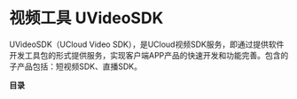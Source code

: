 # 视频工具 UVideoSDK



UVideoSDK（UCloud Video
SDK），是UCloud视频SDK服务，即通过提供软件开发工具包的形式提供服务，实现客户端APP产品的快速开发和功能完善。包含的子产品包括：短视频SDK、直播SDK。

**目录**


